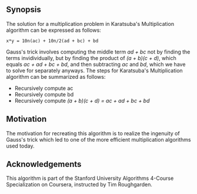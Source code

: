 ## Synopsis
The solution for a multiplication problem in Karatsuba's Multiplication algorithm can be expressed as follows:

```
x*y = 10n(ac) + 10n/2(ad + bc) + bd
```

Gauss's trick involves computing the middle term *ad + bc* not by finding the terms invidividually, but by finding the product of *(a + b)(c + d)*, which equals *ac + ad + bc + bd*, and then subtracting *ac* and *bd*, which we have to solve for separately anyways. The steps for Karatsuba's Multiplication algorithm can be summarized as follows:

* Recursively compute ac
* Recursively compute bd
* Recursively compute *(a + b)(c + d) = ac + ad + bc + bd*

## Motivation

The motivation for recreating this algorithm is to realize the ingenuity of Gauss's trick which led to one of the more efficient multiplication algorithms used today.

## Acknowledgements

This algorithm is part of the Stanford University Algorithms 4-Course Specialization on Coursera, instructed by Tim Roughgarden.
